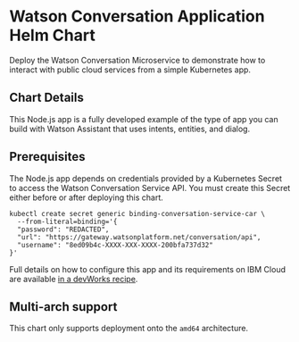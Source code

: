 # Watson Conversation Application Helm Chart
Deploy the Watson Conversation Microservice to demonstrate how to interact with public cloud services from a simple Kubernetes app.

## Chart Details
This Node.js app is a fully developed example of the type of app you can build with Watson Assistant that uses intents, entities, and dialog.

## Prerequisites

The Node.js app depends on credentials provided by a Kubernetes Secret to access the Watson Conversation Service API. You must create this Secret either before or after deploying this chart.

```
kubectl create secret generic binding-conversation-service-car \
  --from-literal=binding='{
  "password": "REDACTED",
  "url": "https://gateway.watsonplatform.net/conversation/api",
  "username": "8ed09b4c-XXXX-XXX-XXXX-200bfa737d32"
}'
```

Full details on how to configure this app and its requirements on IBM Cloud are available [in a devWorks recipe](https://developer.ibm.com/recipes/tutorials/extend-your-kubernetes-app-with-watson-on-ibm-cloud-private/).

## Multi-arch support
This chart only supports deployment onto the `amd64` architecture.
